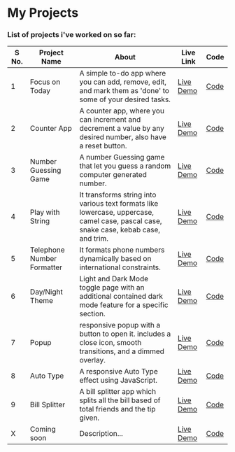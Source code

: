 # My Projects

### List of projects i've worked on so far: 

| S No. | Project Name       |About| Live Link          |Code|
|-------|---------------------|--------|--------------------|---|
| 1     | Focus on Today        |A simple to-do app where you can add, remove, edit, and mark them as 'done' to some of your desired tasks.| [Live Demo](https://focusontodaybyme.netlify.app/)   |[Code](./Projects/01_Focus-on-Today/)|
| 2     | Counter App   |A counter app, where you can increment and decrement a value by any desired number, also have a reset button.| [Live Demo](https://mycounterbash.netlify.app/)   |[Code](./Projects/04_Counter_project/)|
| 3     | Number Guessing Game    |A number Guessing game that let you guess a random computer generated number.| [Live Demo](https://guessthenumbash.netlify.app/)   |[Code](./Projects/05_Guess-the-Number/)|
| 4     | Play with String    |It transforms string into various text formats like lowercase, uppercase, camel case, pascal case, snake case, kebab case, and trim.| [Live Demo](https://playwithstringbash.netlify.app/)   |[Code](./Projects/06_String_Transformer/)|
| 5     | Telephone Number Formatter    |It formats phone numbers dynamically based on international constraints.| [Live Demo](https://telephonenumberformatter.netlify.app/)   |[Code](./Projects/07_Telephon-formatter/)|
| 6     | Day/Night Theme    |Light and Dark Mode toggle page with an additional contained dark mode feature for a specific section.| [Live Demo](https://daynightthemebash.netlify.app/)   |[Code](./Projects/09_Day-Night-Theme/)|
| 7     | Popup    |responsive popup with a button to open it. includes a close icon, smooth transitions, and a dimmed overlay.| [Live Demo](https://openpopupbash.netlify.app/)   |[Code](./Projects/10_Popup/)|
| 8     | Auto Type    |A responsive Auto Type effect using JavaScript.| [Live Demo](https://autotypebash.netlify.app//)   |[Code](./Projects/11_Auto-Typing-Effect/)|
| 9     | Bill Splitter    |A bill splitter app which splits all the bill based of total friends and the tip given.| [Live Demo](https://billsplitterbash.netlify.app/)   |[Code](./Projects/12_Bill-Splitter/)|
|X| Coming soon|Description...|[Live Demo]()|[Code]()|

